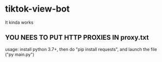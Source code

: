 # tiktok-view-bot
It kinda works

## YOU NEES TO PUT HTTP PROXIES IN proxy.txt

usage: install python 3.7+, then do "pip install requests", and launch the file ("py main.py")
